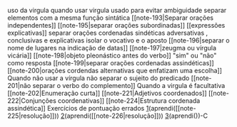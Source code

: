 uso da virgula
	quando usar virgula
		usado para evitar ambiguidade
		separar elementos com a mesma função sintática
		[[note-193|Separar orações independentes]]
		[[note-195|separar orações subordinadas]]
		[[expressões explicativas]]
		separar orações cordenadas sindéticas adversativas , conclusivas e explicativas
		isolar o vocativo e o aposto
		[[note-196|separar o nome de lugares na indicação de datas]]
		[[note-197|zeugma ou vírgula vicária]]
		[[note-198|objeto pleonástico antes do verbo]]
		"sim" ou "não" como resposta
		[[note-199|separar orações cordenadas assindéticas]]
		[[note-200|orações cordendas alternativas que enfatizam uma escolha]]
	Quando não usar a vírgula
		não separar o sujeito do predicado
		[[note-201|não separar o verbo do complemento]]
	Quando a virgula é facultativa
		[[note-202|Enumeração curta]]
		[[note-221|Adjetivos coordenados]]
		[[note-222|Conjunções coordenativas]]
		[[note-224|Estrutura cordenada assindética]]
	Exercícios de pontuação errados
		[1](https://www.qconcursos.com/questoes-militares/questoes/0831864b-e4)(aprendi([[note-225|resolução]]))
		[2](https://www.qconcursos.com/questoes-militares/questoes/1fdcbbda-4d)(aprendi([[note-226|resolução]]))
		[3](https://www.qconcursos.com/questoes-militares/questoes/d61a26a6-4b)(aprendi())-C

